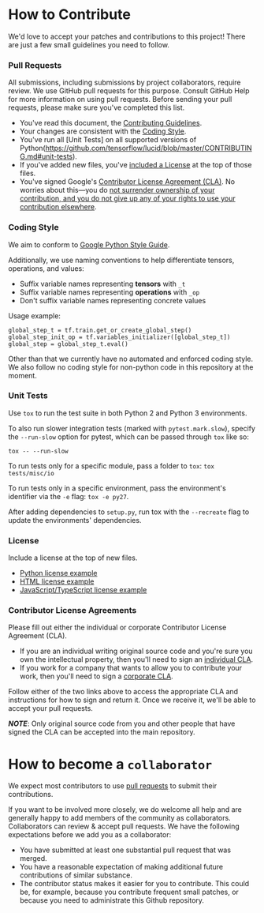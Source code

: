 # How to Contribute

We'd love to accept your patches and contributions to this project! There are
just a few small guidelines you need to follow.

### Pull Requests

All submissions, including submissions by project collaborators, require review. We use GitHub pull requests for this purpose. Consult GitHub Help for more information on using pull requests. Before sending your pull requests, please make sure you've completed this list.

- You've read this document, the [Contributing Guidelines](CONTRIBUTING.md).
- Your changes are consistent with the [Coding Style](https://github.com/tensorflow/lucid/blob/master/CONTRIBUTING.md#coding-style).
- You've run all [Unit Tests] on all supported versions of Python(https://github.com/tensorflow/lucid/blob/master/CONTRIBUTING.md#unit-tests).
- If you've added new files, you've [included a License](https://github.com/tensorflow/lucid/blob/master/CONTRIBUTING.md#unit-tests) at the top of those files.
- You've signed Google's [Contributor License Agreement (CLA)](https://cla.developers.google.com/). No worries about this—you do [not surrender ownership of your contribution, and you do not give up any of your rights to use your contribution elsewhere](https://cla.developers.google.com/about).

### Coding Style

We aim to conform to
[Google Python Style Guide](https://github.com/google/styleguide/blob/gh-pages/pyguide.md).

Additionally, we use naming conventions to help differentiate tensors, operations, and values:

* Suffix variable names representing **tensors** with `_t`
* Suffix variable names representing **operations** with `_op`
* Don't suffix variable names representing concrete values

Usage example:

```
global_step_t = tf.train.get_or_create_global_step()
global_step_init_op = tf.variables_initializer([global_step_t])
global_step = global_step_t.eval()
```

Other than that we currently have no automated and enforced coding style. We also follow no coding style for non-python code in this repository at the moment.

### Unit Tests

Use `tox` to run the test suite in both Python 2 and Python 3 environments.

To also run slower integration tests (marked with `pytest.mark.slow`), specify the `--run-slow` option for pytest, which can be passed through `tox` like so:

```
tox -- --run-slow
```

To run tests only for a specific module, pass a folder to `tox`:
`tox tests/misc/io`

To run tests only in a specific environment, pass the environment's identifier
via the `-e` flag: `tox -e py27`.

After adding dependencies to `setup.py`, run tox with the `--recreate` flag to
update the environments' dependencies.

### License

Include a license at the top of new files.

* [Python license example](https://github.com/tensorflow/lucid/blob/master/lucid/modelzoo/nets_factory.py#L1)
* [HTML license example](https://github.com/tensorflow/lucid/blob/master/lucid/scratch/js/src/Sprite.html#L1)
* [JavaScript/TypeScript license example](https://github.com/tensorflow/lucid/blob/master/lucid/scratch/js/src/index.js#L1)

### Contributor License Agreements

Please fill out either the individual or corporate Contributor License Agreement (CLA).

  * If you are an individual writing original source code and you're sure you own the intellectual property, then you'll need to sign an [individual CLA](https://code.google.com/legal/individual-cla-v1.0.html).
  * If you work for a company that wants to allow you to contribute your work, then you'll need to sign a [corporate CLA](https://code.google.com/legal/corporate-cla-v1.0.html).

Follow either of the two links above to access the appropriate CLA and instructions for how to sign and return it. Once we receive it, we'll be able to accept your pull requests.

***NOTE***: Only original source code from you and other people that have signed the CLA can be accepted into the main repository.

# How to become a `collaborator`

We expect most contributors to use [pull requests](https://github.com/tensorflow/lucid/blob/master/CONTRIBUTING.md#pull-requests) to submit their contributions.

If you want to be involved more closely, we do welcome all help and are generally happy to add members of the community as collaborators. Collaborators can review & accept pull requests. We have the following expectations before we add you as a collaborator:

- You have submitted at least one substantial pull request that was merged.
- You have a reasonable expectation of making additional future contributions of similar substance.
- The contributor status makes it easier for you to contribute. This could be, for example, because you contribute frequent small patches, or because you need to administrate this Github repository.
